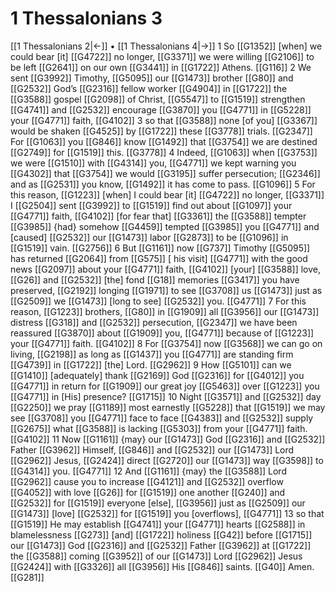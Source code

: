 # 1 Thessalonians 3
[[1 Thessalonians 2|←]] • [[1 Thessalonians 4|→]]
1 So [[G1352]] [when] we could bear [it] [[G4722]] no longer, [[G3371]] we were willing [[G2106]] to be left [[G2641]] on our own [[G3441]] in [[G1722]] Athens. [[G116]] 
2 We sent [[G3992]] Timothy, [[G5095]] our [[G1473]] brother [[G80]] and [[G2532]] God’s [[G2316]] fellow worker [[G4904]] in [[G1722]] the [[G3588]] gospel [[G2098]] of Christ, [[G5547]] to [[G1519]] strengthen [[G4741]] and [[G2532]] encourage [[G3870]] you [[G4771]] in [[G5228]] your [[G4771]] faith, [[G4102]] 
3 so that [[G3588]] none [of you] [[G3367]] would be shaken [[G4525]] by [[G1722]] these [[G3778]] trials. [[G2347]] For [[G1063]] you [[G846]] know [[G1492]] that [[G3754]] we are destined [[G2749]] for [[G1519]] this. [[G3778]] 
4 Indeed, [[G1063]] when [[G3753]] we were [[G1510]] with [[G4314]] you, [[G4771]] we kept warning you [[G4302]] that [[G3754]] we would [[G3195]] suffer persecution; [[G2346]] and as [[G2531]] you know, [[G1492]] it has come to pass. [[G1096]] 
5 For this reason, [[G1223]] [when] I could bear [it] [[G4722]] no longer, [[G3371]] I [[G2504]] sent [[G3992]] to [[G1519]] find out about [[G1097]] your [[G4771]] faith, [[G4102]] [for fear that] [[G3361]] the [[G3588]] tempter [[G3985]] {had} somehow [[G4459]] tempted [[G3985]] you [[G4771]] and [caused] [[G2532]] our [[G1473]] labor [[G2873]] to be [[G1096]] in [[G1519]] vain. [[G2756]] 
6 But [[G1161]] now [[G737]] Timothy [[G5095]] has returned [[G2064]] from [[G575]] [ his visit] [[G4771]] with the good news [[G2097]] about your [[G4771]] faith, [[G4102]] [your] [[G3588]] love, [[G26]] and [[G2532]] [the] fond [[G18]] memories [[G3417]] you have preserved, [[G2192]] longing [[G1971]] to see [[G3708]] us [[G1473]] just as [[G2509]] we [[G1473]] [long to see] [[G2532]] you. [[G4771]] 
7 For this reason, [[G1223]] brothers, [[G80]] in [[G1909]] all [[G3956]] our [[G1473]] distress [[G318]] and [[G2532]] persecution, [[G2347]] we have been reassured [[G3870]] about [[G1909]] you, [[G4771]] because of [[G1223]] your [[G4771]] faith. [[G4102]] 
8 For [[G3754]] now [[G3568]] we can go on living, [[G2198]] as long as [[G1437]] you [[G4771]] are standing firm [[G4739]] in [[G1722]] [the] Lord. [[G2962]] 
9 How [[G5101]] can we [[G1410]] [adequately] thank [[G2169]] God [[G2316]] for [[G4012]] you [[G4771]] in return for [[G1909]] our great joy [[G5463]] over [[G1223]] you [[G4771]] in [His] presence? [[G1715]] 
10 Night [[G3571]] and [[G2532]] day [[G2250]] we pray [[G1189]] most earnestly [[G5228]] that [[G1519]] we may see [[G3708]] you [[G4771]] face to face [[G4383]] and [[G2532]] supply [[G2675]] what [[G3588]] is lacking [[G5303]] from your [[G4771]] faith. [[G4102]] 
11 Now [[G1161]] {may} our [[G1473]] God [[G2316]] and [[G2532]] Father [[G3962]] Himself, [[G846]] and [[G2532]] our [[G1473]] Lord [[G2962]] Jesus, [[G2424]] direct [[G2720]] our [[G1473]] way [[G3598]] to [[G4314]] you. [[G4771]] 
12 And [[G1161]] {may} the [[G3588]] Lord [[G2962]] cause you to increase [[G4121]] and [[G2532]] overflow [[G4052]] with love [[G26]] for [[G1519]] one another [[G240]] and [[G2532]] for [[G1519]] everyone [else], [[G3956]] just as [[G2509]] our [[G1473]] [love] [[G2532]] for [[G1519]] you [overflows], [[G4771]] 
13 so that [[G1519]] He may establish [[G4741]] your [[G4771]] hearts [[G2588]] in blamelessness [[G273]] [and] [[G1722]] holiness [[G42]] before [[G1715]] our [[G1473]] God [[G2316]] and [[G2532]] Father [[G3962]] at [[G1722]] the [[G3588]] coming [[G3952]] of our [[G1473]] Lord [[G2962]] Jesus [[G2424]] with [[G3326]] all [[G3956]] His [[G846]] saints. [[G40]] Amen. [[G281]] 
